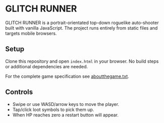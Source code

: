 # GLITCH RUNNER

GLITCH RUNNER is a portrait-orientated top-down roguelike auto-shooter built with vanilla JavaScript. The project runs entirely from static files and targets mobile browsers.

## Setup

Clone this repository and open `index.html` in your browser. No build steps or additional dependencies are needed.

For the complete game specification see [aboutthegame.txt](aboutthegame.txt).

## Controls
- Swipe or use WASD/arrow keys to move the player.
- Tap/click loot symbols to pick them up.
- When HP reaches zero a restart button will appear.
